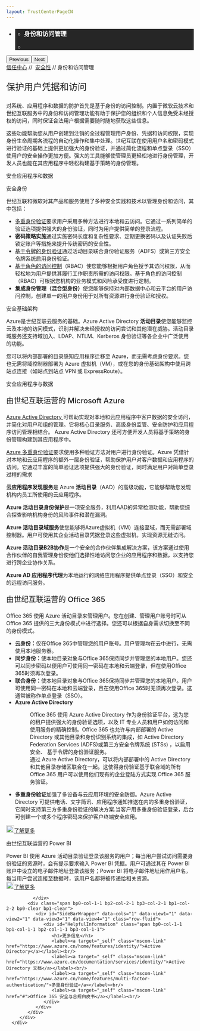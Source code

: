 ```yaml
---
layout: TrustCenterPageCN
---
```

<div class="row-fluid">
   <div class="span">
      <div>
         <div id="HeroWrapper" data-cols="1" data-view1="1" data-view2="1" data-view3="1" data-view4="1" class="row-fluid wider hero grid-container">
            <div class="span bp0-col-1-1 bp1-col-1-1 bp2-col-1-1 bp3-col-1-1">
               <div bi:type="slideshow" class="slideshow slideshow-hero hero" xmlns:bi="urn:schemas-microsoft-com:mscom:bi">
                  <ul bi:type="list" class="slides">
                     <li id="slide-1" bi:index="0" selectBi="">
                        <div class="heroitem light-foreground" bi:type="heroitem">
                           <div class="media" bi:parenttitle="t1">
                              <a href="" bi:track="False" bi:titleflag="t1" bi:index="0">
                                 <div data-picture="" data-alt="You are in control of your data" data-disable-swap-below="">
                                    <div data-src="https://c.s-microsoft.com/en-us/CMSImages/MS_TrustCenter_Privacy_Header.jpg?version=dc9c5b9b-c334-7922-892a-15c2cd65053d"></div>
                                    <noscript></noscript>
                                 </div>
                              </a>
                           </div>
                           <div class="text" bi:type="cta">
                              <div class="text-container">
                                 <div class="box" style="background: rgba(0,0,0,.85); color: #FFFFFF;">
                                    <ul bi:type="list" class="headerCaption subpageHeaderCaption">
                                       <li class="box-title">
                                          <h3 class="box-title" bi:type="title" bi:title="t1" style="color: #FFFFFF;">身份和访问管理</h3>
                                       </li>
                                       <li class="box-actions box-description"><a target="_self" class="mscom-link" href=""></a></li>
                                    </ul>
                                 </div>
                              </div>
                           </div>
                        </div>
                     </li>
                  </ul>
                  <div class="navigation international" bi:track="false">
                     <div class="grid-container settop" data-title-text="Go To Slide "></div>
                  </div>
                  <div class="prev-next" bi:track="false"><button class="prev"><span class="icon-left" aria-hidden="true"></span><span class="screen-reader-text">Previous</span></button><button class="next"><span class="icon-right" aria-hidden="true"></span><span class="screen-reader-text">Next</span></button></div>
                  <div id="play-pause" class="play-pause" style="display:none">
                     <div class="pause"><button id="pauseButton" class="pause_button"><span class="icon-pause" aria-hidden="true"></span><span class="screen-reader-text">Pause</span></button></div>
                     <div class="play"><button id="playButton" class="play_button"><span class="icon-play" aria-hidden="true"></span><span class="screen-reader-text">Play</span></button></div>
                  </div>
               </div>
            </div>
         </div>
         <div id="BreadcrumbWrapper" data-cols="1" data-view1="1" data-view2="1" data-view3="1" data-view4="1" class="row-fluid grid-container mscom-grid-container breadcrumbs">
            <div class="span bp0-col-1-1 bp1-col-1-1 bp2-col-1-1 bp3-col-1-1"><a target="_self" class="mscom-link" href="../default-cn.html">信任中心</a> // 
               <a target="_self" class="mscom-link" href="../security/default-cn.html">安全性</a> // 身份和访问管理
            </div>
         </div>
         <div id="ContentWrapper" data-cols="2" data-view1="1" data-view2="2" data-view3="2" data-view4="2" class="row-fluid subpageBody">
            <div class="span bp0-col-1-1 bp2-col-2-1 bp3-col-2-1 bp1-col-2-2">
               <p style="font-size:24px;font-weight:500">保护用户凭据和访问</p>
               <p>对系统、应用程序和数据的防护首先是基于身份的访问控制。内置于微软云技术和世纪互联服务中的身份和访问管理功能有助于保护您的组织和个人信息免受未经授权的访问，同时保证合法用户根据需要随时随地获取这些信息。</p>
               <p>这些功能帮助您从用户创建到注销的全过程管理用户身份、凭据和访问权限，实现身份生命周期各流程的自动化操作和集中处理。世纪互联在使用用户名和密码模式进行验证的基础上提供更加强大的身份验证，并通过简化流程和单点登录（SSO）使用户的安全操作更加方便。强大的工具能够使管理员更轻松地进行身份管理，开发人员也能在其应用程序中轻松构建基于策略的身份管理。</p>安全应用程序和数据</a></p>
               <label id="identity_Secure">安全身份</label>
               <p>世纪互联和微软对其产品和服务使用了多种安全实践和技术以管理身份和访问，其中包括：</p>
               <ul style="list-style-type:disc">
                  <li><a href="https://www.azure.cn/home/features/multi-factor-authentication/">多重身份验证</a>要求用户采用多种方法进行本地和云访问。它通过一系列简单的验证选项提供强大的身份验证，同时为用户提供简单的登录流程。</li>
                  <li><strong>密码策略实施</strong>通过实施密码长度和复杂性要求、定期更换密码以及认证失败后锁定账户等措施来提升传统密码的安全性。</li>
                  <li><a href="https://www.azure.cn/documentation/articles/active-directory-authentication-scenarios/">基于令牌的身份验证</a>通过活动目录联合身份验证服务（ADFS）或第三方安全令牌系统启用身份验证。</li>
                  <li><a href="https://www.azure.cn/documentation/articles/role-based-access-built-in-roles/">基于角色的访问控制</a>（RBAC）使您能够根据用户角色授予其访问权限，从而轻松地为用户提供其履行工作职责所需的访问权限。基于角色的访问控制（RBAC）可根据您机构的业务模式和风险承受度进行定制。</li>
                  <li><strong>集成身份管理（混合型身份）</strong>使您能够保持对内部数据中心和云平台的用户访问控制，创建单一的用户身份用于对所有资源进行身份验证和授权。</li>
               </ul>
               <label id="infrastructure_Secure">安全基础架构</label>
               <p>Azure是世纪互联云服务的基础。Azure Active Directory <strong>活动目录</strong>使您能够监控云及本地的访问模式，识别并解决未经授权的访问尝试和其他潜在威胁。活动目录域服务还支持域加入、LDAP、NTLM、Kerberos 身份验证等各企业中广泛使用的功能。</p>
               <p>您可以将内部部署的目录感知应用程序迁移至 Azure，而无需考虑身份要求。您也无需将域控制器部署为 Azure 虚拟机（VM），或在您的身份基础架构中使用跨站点连接（如站点到站点 VPN 或 ExpressRoute）。</p>
               <label id="apps_and_data_Secure">安全应用程序与数据</label>
               <p style="font-size:20px;font-weight:500" id="Azure_Secure">由世纪互联运营的 Microsoft Azure</p>
               <p><a href="https://www.azure.cn/home/features/identity/">Azure Active Directory </a>可帮助实现对本地和云应用程序中客户数据的安全访问，并简化对用户和组的管理。它将核心目录服务、高级身份监管、安全防护和应用程序访问管理相结合。 Azure Active Directory 还可方便开发人员将基于策略的身份管理构建到其应用程序中。</p>
               <p><a href="https://www.azure.cn/home/features/multi-factor-authentication/">Azure 多重身份验证</a>要求使用多种验证方法对用户进行身份验证。Azure 凭借针对本地和云应用程序的额外一层身份验证，帮助保护用户对客户数据和应用程序的访问。它通过丰富的简单验证选项提供强大的身份验证，同时满足用户对简单登录过程的需求</p>
               <p><strong>云应用程序发现服务</strong>是 Azure <strong>活动目录</strong>（AAD）的高级功能，它能够帮助您发现机构内员工所使用的云应用程序。</p>
               <p><strong>Azure 活动目录身份保护</strong>是一项安全服务，利用AAD的异常检测功能，帮助您综合探查影响机构身份的风险事件和潜在漏洞。</p>
               <p><strong>Azure 活动目录域服务</strong>使您能够将Azure虚拟机（VM）连接至域，而无需部署域控制器。用户可使用其企业活动目录凭据登录这些虚拟机，实现资源无缝访问。</p>
               <p><strong>Azure 活动目录B2B协作</strong>是一个安全的合作伙伴集成解决方案，该方案通过使用合作伙伴的自我管理身份使他们选择性地访问您企业的应用程序和数据，以支持您进行跨企业协作关系。</p>
               <p><strong>Azure AD 应用程序代理</strong>为本地运行的网络应用程序提供单点登录（SSO）和安全的远程访问服务。</p>
               <p style="font-size:20px;font-weight:500" id="Office_365_Secure">由世纪互联运营的 Office 365</p>
               <p>Office 365 使用 Azure 活动目录来管理用户。您在创建、管理用户账号时可从 Office 365 提供的三大身份模式中进行选择。您还可以根据自身需求切换至不同的身份模式。</p>
               <ul style="list-style-type:disc">
                  <li><strong>云身份：</strong>仅在Office 365中管理您的用户账号。用户管理均在云中进行，无需使用本地服务器。</li>
                  <li><strong>同步身份：</strong>使本地目录对象与Office 365保持同步并管理您的本地用户。您还可以同步密码以便用户可使用同一密码在本地和云端登录，但在使用Office 365时须再次登录。</li>
                  <li><strong>联合身份：</strong>使本地目录对象与Office 365保持同步并管理您的本地用户。用户可使用同一密码在本地和云端登录，且在使用Office 365时无须再次登录。这通常被称作单点登录（SSO）。</li>
                  <li><strong>Azure Active Directory</strong>
                     <dl style="list-style-type:disc">
                        <dd>Office 365 使用 Azure Active Directory 作为身份验证平台，这为您的租户提供强大的身份验证选项，以及 IT 专业人员和用户如何访问和使用服务的精确控制。Office 365 也允许与内部部署的 Active Directory 或其他目录和身份识别系统的集成，如 Active Directory Federation Services (ADFS)或第三方安全令牌系统 (STSs) ，以启用安全、 基于令牌的身份验证服务。</dd>
                        <dd>通过 Azure Active Directory，可以将内部部署中的 Active Directory 和其他目录存储区联合在一起。这使得身份验证基于联合域的所有 Office 365 用户可以使用他们现有的企业登陆方式实现 Office 365 服务验证。</dd>
                     </dl>
                  </li>
                  <li><strong>多重身份验证</strong>加强了多设备与云应用环境的安全防御。Azure Active Directory 可提供电话、文字简讯、应用程序通知推送在内的多重身份验证，它同时支持第三方多重身份验证的解决方案.当客户用多重身份验证登录，后台可创建一个或多个程序密码来保护客户终端安全应用。</li>
               </ul>
               <p><a target="_self" class="mscom-link withArrow" href="../security/office365security-cn.html"><img src="https://c.s-microsoft.com/en-us/CMSImages/Arrow-nobg.png?version=4af37876-de78-d419-6f89-7890a74d4158" width="21" height="19">了解更多</a></p>
               <label id="Power_BI_Secure">由世纪互联运营的 Power BI</label>
               <p>Power BI 使用 Azure 活动目录验证登录该服务的用户；每当用户尝试访问需要身份验证的资源时，会有提示要求输入 Power BI 凭据。用户可通过其在 Power BI 账户中设立的电子邮件地址登录该服务；Power BI 将电子邮件地址用作用户名，每当用户尝试连接至数据时，该用户名都将被传递给相关资源。</br><a target="_self" class="mscom-link withArrow" href="../security/powerbi-security-cn.html"><img src="https://c.s-microsoft.com/en-us/CMSImages/Arrow-nobg.png?version=4af37876-de78-d419-6f89-7890a74d4158" width="21" height="19">了解更多</a></p>

              </div>
            <div class="span bp0-col-1-1 bp2-col-2-1 bp3-col-2-1 bp1-col-2-2 bp0-clear bp1-clear">
               <div id="SideBarWrapper" data-cols="1" data-view1="1" data-view2="1" data-view3="1" data-view4="1" class="row-fluid">
                  <div id="HelpfulInformation" class="span bp0-col-1-1 bp1-col-1-1 bp2-col-1-1 bp3-col-1-1">
                     <h1>更多信息</h1>
                     <label><a target="_self" class="mscom-link" href="https://www.azure.cn/home/features/identity/">Active Directory</a></label><br/>
                     <label><a target="_self" class="mscom-link" href="https://www.azure.cn/documentation/services/identity/">Active Directory 文档</a></label><br/>
                     <label><a target="_self" class="mscom-link" href="https://www.azure.cn/home/features/multi-factor-authentication/">多重身份验证</a></label><br/>
                     <label><a target="_self" class="mscom-link" href="#">Office 365 安全与合规白皮书</a></label><br/>
                  </div>
               </div>
            </div>
         </div>
      </div>
   </div>
</div>
<div class="row-fluid" data-view4="1" data-view3="1" data-view2="1" data-view1="1" data-cols="1">
   <div class="span bp0-col-1-1 bp1-col-1-1 bp2-col-1-1 bp3-col-1-1"></div>
</div>
